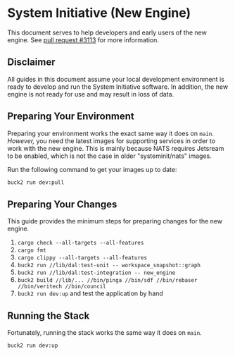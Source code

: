 # System Initiative (New Engine)

This document serves to help developers and early users of the new engine.
See [pull request #3113](https://github.com/systeminit/si/pull/3113) for more information.

## Disclaimer

All guides in this document assume your local development environment is ready to develop and run the System Initiative software.
In addition, the new engine is not ready for use and may result in loss of data.

## Preparing Your Environment

Preparing your environment works the exact same way it does on `main`.
_However,_ you need the latest images for supporting services in order to work with the new engine.
This is mainly because NATS requires Jetsream to be enabled, which is not the case in older "systeminit/nats" images.

Run the following command to get your images up to date:

```bash
buck2 run dev:pull
```

## Preparing Your Changes

This guide provides the minimum steps for preparing changes for the new engine.

1. `cargo check --all-targets --all-features`
1. `cargo fmt`
1. `cargo clippy --all-targets --all-features`
1. `buck2 run //lib/dal:test-unit -- workspace_snapshot::graph`
1. `buck2 run //lib/dal:test-integration -- new_engine`
1. `buck2 build //lib/... //bin/pinga //bin/sdf //bin/rebaser //bin/veritech //bin/council`
1. `buck2 run dev:up` and test the application by hand

## Running the Stack

Fortunately, running the stack works the same way it does on `main`.

```sh
buck2 run dev:up
```

